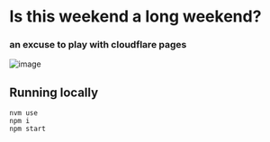 # Is this weekend a long weekend?
### an excuse to play with cloudflare pages

![image](https://user-images.githubusercontent.com/3444/87882280-07872f00-c9cd-11ea-82ac-8ca4b9ac5953.png)

## Running locally
    nvm use
    npm i
    npm start
